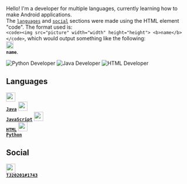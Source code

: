 Hello! I'm a developer for multiple languages, currently learning how to make Android applications. <br>
The [`languages`](#languages) and [`social`](#social) sections were made using the HTML element "code". The format used is: <br>`<code><img src="picture" width="width" height="height"> <b>name</b></code>`, which would output something like the following: <br><code><img src="picture" width="20" height="20"> <b>name</b></code>.

![Python Developer](https://img.shields.io/badge/Python-Developer-yellowgreen)
![Java Developer](https://img.shields.io/badge/Java-Developer-orange)
![HTML Developer](https://img.shields.io/badge/HTML-Developer-red)

## Languages
[<code><img src="https://seeklogo.com/images/J/java-logo-7F8B35BAB3-seeklogo.com.png" width="25" height="25"> <b>Java</b></code>](https://oracle.com/java)
[<code><img src="https://www.computerhope.com/jargon/j/javascript.png" width="25" height="25"> <b>JavaScript</b></code>](https://www.javascript.com/)
[<code><img src="https://logos-download.com/wp-content/uploads/2017/07/HTML5_badge.png" width="25" height="25"> <b>HTML</b></code>](https://html.spec.whatwg.org/)
[<code><img src="https://logos-download.com/wp-content/uploads/2016/10/Python_logo_icon.png" width="25" height="25"> <b>Python</b></code>](https://www.python.org/)

## Social
[<code><img src="https://discord.com/assets/847541504914fd33810e70a0ea73177e.ico" width="25" height="25"> <b>TJ20201#1743</b></code>](https://discord.com/)
[]() <!-- blank for future usage -->
